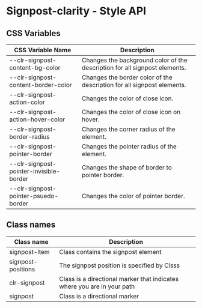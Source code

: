 # Signpost-clarity - Style API

## CSS Variables

| CSS Variable Name                       | Description                                                |
| --------------------------------------- | ---------------------------------------------------------- |
| --clr-signpost-content-bg-color         | Changes the background color of the description for all signpost elements.
| --clr-signpost-content-border-color     | Changes the border color of the description for all signpost elements. 
| --clr-signpost-action-color             | Changes the color of close icon.
| --clr-signpost-action-hover-color       | Changes the color of close icon on hover.
| --clr-signpost-border-radius            | Changes the corner radius of the element.
| --clr-signpost-pointer-border           | Changes the pointer radius of the element.
| --clr-signpost-pointer-invisible-border | Changes the shape of border to pointer border.
| --clr-signpost-pointer-psuedo-border    | Changes the color of pointer border.
## Class names

| Class name         | Description                              |
| -------------------| ---------------------------------------- |
| signpost-item      | Class contains the signpost element |
| signpost-positions | The signpost position is specified by Clsss |
| clr-signpost       | Class is a directional marker that indicates where you are in your path |
| signpost           | Class is a directional marker |